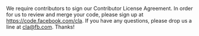 We require contributors to sign our Contributor License Agreement. In order for us to review and merge your code, please sign up at https://code.facebook.com/cla. If you have any questions, please drop us a line at cla@fb.com. Thanks!